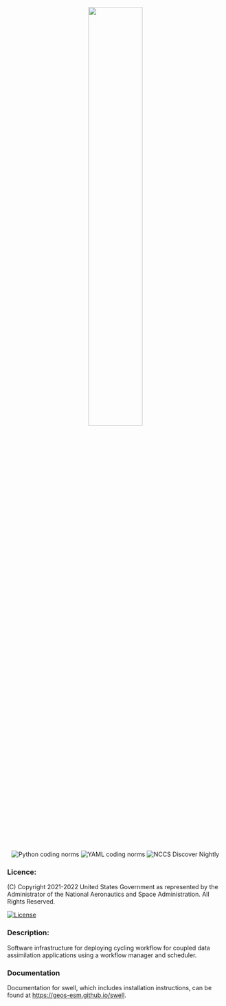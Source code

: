 <div
  align="center"
>
<img
  src="https://github.com/GEOS-ESM/swell/blob/feature/logo/etc/logo/SwellLogo%400.33x.png"
  width="50%"
/>

![Python coding norms](https://github.com/GEOS-ESM/swell/actions/workflows/python_coding_norms.yml/badge.svg)
![YAML coding norms](https://github.com/GEOS-ESM/swell/actions/workflows/yaml_coding_norms.yml/badge.svg)
![NCCS Discover Nightly](https://github.com/GEOS-ESM/swell/actions/workflows/discover_nightly.yml/badge.svg)

</div>

### Licence:

(C) Copyright 2021-2022 United States Government as represented by the Administrator of the National
Aeronautics and Space Administration. All Rights Reserved.

[![License](https://img.shields.io/badge/License-Apache%202.0-blue.svg)](https://opensource.org/licenses/Apache-2.0)


### Description:

Software infrastructure for deploying cycling workflow for coupled data assimilation applications
using a workflow manager and scheduler.

### Documentation

Documentation for swell, which includes installation instructions, can be found at <a href="https://geos-esm.github.io/swell" target="_blank">https://geos-esm.github.io/swell</a>.

